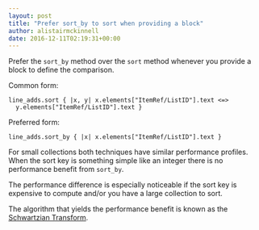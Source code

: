 ```yaml
---
layout: post
title: "Prefer sort_by to sort when providing a block"
author: alistairmckinnell
date: 2016-12-11T02:19:31+00:00
---
```


Prefer the `sort_by` method over the `sort` method whenever you provide a block to define the comparison.

Common form:

```
line_adds.sort { |x, y| x.elements["ItemRef/ListID"].text <=> 
  y.elements["ItemRef/ListID"].text }
```

Preferred form:

```
line_adds.sort_by { |x| x.elements["ItemRef/ListID"].text }
```

For small collections both techniques have similar performance profiles. When the sort key is something simple like an integer there is no performance benefit from `sort_by`.

The performance difference is especially noticeable if the sort key is expensive to compute and/or you have a large collection to sort.

The algorithm that yields the performance benefit is known as the [Schwartzian Transform](https://en.wikipedia.org/wiki/Schwartzian_transform).
